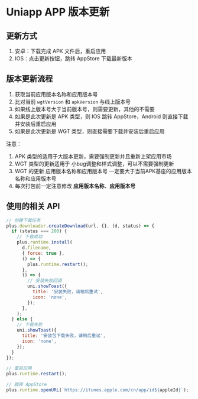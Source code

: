 # Uniapp APP 版本更新

## 更新方式

1. 安卓：下载完成 APK 文件后，重启应用
2. IOS：点击更新按钮，跳转 AppStore 下载最新版本

## 版本更新流程

1. 获取当前应用版本名称和应用版本号
2. 比对当前 `wgtVersion` 和 `apkVersion` 与线上版本号
3. 如果线上版本号大于当前版本号，则需要更新，其他的不需要
4. 如果是此次更新是 APK 类型，则 IOS 跳转 AppStore，Android 则直接下载并安装后重启应用
5. 如果是此次更新是 WGT 类型，则直接需要下载并安装后重启应用

注意：

1. APK 类型的适用于大版本更新，需要强制更新并且重新上架应用市场
2. WGT 类型的更新适用于 小bug调整和样式调整，可以不需要强制更新
3. WGT 的更新 应用版本名称和应用版本号 一定要大于当前APK基座的应用版本名称和应用版本号
4. 每次打包前一定注意修改 **应用版本名称**、**应用版本号**

## 使用的相关 API

```js
// 创建下载任务
plus.downloader.createDownload(url, {}, (d, status) => {
  if (status === 200) {
    // 下载成功
    plus.runtime.install(
      d.filename,
      { force: true },
      () => {
        plus.runtime.restart();
      },
      () => {
        // 安装失败回调
        uni.showToast({
          title: '安装失败，请稍后重试',
          icon: 'none',
        });
      },
    );
  } else {
    // 下载失败
    uni.showToast({
      title: '安装包下载失败，请稍后重试',
      icon: 'none',
    });
  }
});

// 重启应用
plus.runtime.restart();

// 跳转 AppStore
plus.runtime.openURL(`https://itunes.apple.com/cn/app/id${appleId}`);
```

